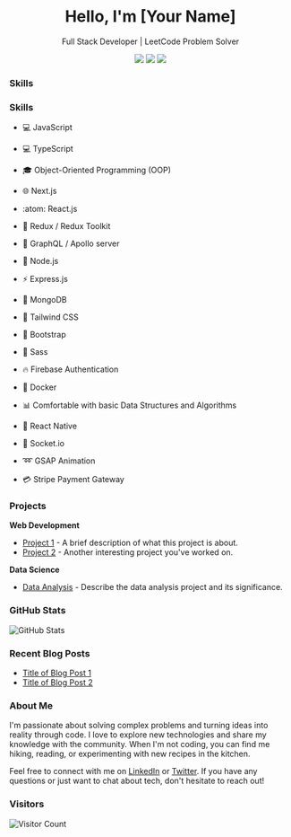 <h1 align="center">Hello, I'm [Your Name]</h1>
<p align="center">
  Full Stack Developer | LeetCode Problem Solver
</p>

<p align="center">
  <a href="https://www.linkedin.com/in/yourusername"><img src="https://img.shields.io/badge/LinkedIn-Connect-blue?style=flat-square&logo=linkedin"></a>
  <a href="https://twitter.com/yourusername"><img src="https://img.shields.io/badge/Twitter-Follow-1DA1F2?style=flat-square&logo=twitter"></a>
  <a href="mailto:youremail@gmail.com"><img src="https://img.shields.io/badge/Email-Contact-D14836?style=flat-square&logo=gmail"></a>
</p>

### Skills
### Skills
- :computer: JavaScript
- :computer: TypeScript
- :mortar_board: Object-Oriented Programming (OOP)
- :globe_with_meridians: Next.js
- :atom: React.js

- :arrows_counterclockwise: Redux / Redux Toolkit
- :rocket: GraphQL / Apollo server
- :green_heart: Node.js
- :zap: Express.js
- :deciduous_tree: MongoDB

- :art: Tailwind CSS
- :art: Bootstrap
- :art: Sass
- :fire: Firebase Authentication
- :whale: Docker

- :bar_chart: Comfortable with basic Data Structures and Algorithms
- :iphone: React Native

- :satellite: Socket.io
- :loop: GSAP Animation
- :credit_card: Stripe Payment Gateway


### Projects
**Web Development**
- [Project 1](https://github.com/yourusername/project1) - A brief description of what this project is about.
- [Project 2](https://github.com/yourusername/project2) - Another interesting project you've worked on.

**Data Science**
- [Data Analysis](https://github.com/yourusername/data-analysis) - Describe the data analysis project and its significance.

### GitHub Stats
![GitHub Stats](https://github-readme-stats.vercel.app/api?username=yourusername&show_icons=true)

### Recent Blog Posts
- [Title of Blog Post 1](https://dev.to/yourusername/link-to-blog-post-1)
- [Title of Blog Post 2](https://dev.to/yourusername/link-to-blog-post-2)

### About Me
I'm passionate about solving complex problems and turning ideas into reality through code. I love to explore new technologies and share my knowledge with the community. When I'm not coding, you can find me hiking, reading, or experimenting with new recipes in the kitchen.

Feel free to connect with me on [LinkedIn](https://www.linkedin.com/in/yourusername) or [Twitter](https://twitter.com/yourusername). If you have any questions or just want to chat about tech, don't hesitate to reach out!

### Visitors
![Visitor Count](https://visitor-badge.laobi.icu/badge?page_id=yourusername.yourusername)



